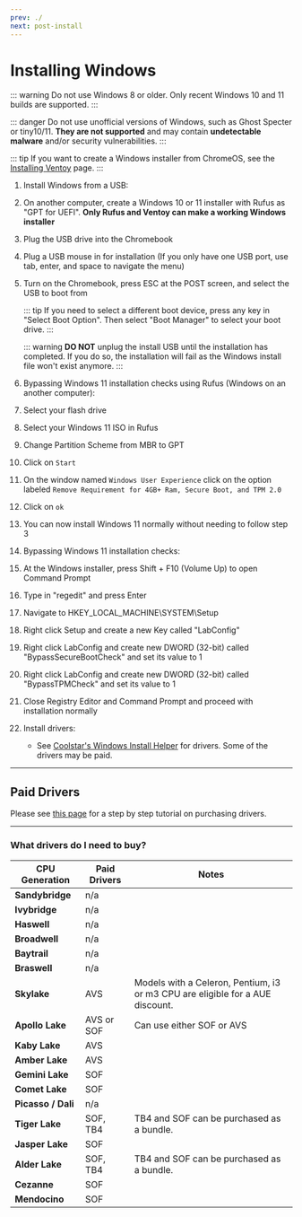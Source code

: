 ```yaml
---
prev: ./
next: post-install
---
```

# Installing Windows

::: warning
Do not use Windows 8 or older. Only recent Windows 10 and 11 builds are supported.
:::

::: danger
Do not use unofficial versions of Windows, such as Ghost Specter or tiny10/11. **They are not supported** and may contain **undetectable malware** and/or security vulnerabilities.
:::

::: tip
If you want to create a Windows installer from ChromeOS, see the [Installing Ventoy](../firmware/ventoy) page.
:::

1. Install Windows from a USB:

  1. On another computer, create a Windows 10 or 11 installer with Rufus as "GPT for UEFI". **Only Rufus and Ventoy can make a working Windows installer**
  2. Plug the USB drive into the Chromebook
  3. Plug a USB mouse in for installation (If you only have one USB port, use tab, enter, and space to navigate the menu)
  4. Turn on the Chromebook, press ESC at the POST screen, and select the USB to boot from

     ::: tip
     If you need to select a different boot device, press any key in "Select Boot Option". Then select "Boot Manager" to select your boot drive.
     :::

     ::: warning
     **DO NOT** unplug the install USB until the installation has completed. If you do so, the installation will fail as the Windows install file won't exist anymore.
     :::

2. Bypassing Windows 11 installation checks using Rufus (Windows on an another computer):

  1. Select your flash drive
  2. Select your Windows 11 ISO in Rufus
  3. Change Partition Scheme from MBR to GPT
  4. Click on `Start`
  5. On the window named `Windows User Experience` click on the option labeled `Remove Requirement for 4GB+ Ram, Secure Boot, and TPM 2.0`
  6. Click on `ok`
  7. You can now install Windows 11 normally without needing to follow step 3

3. Bypassing Windows 11 installation checks:

  1. At the Windows installer, press Shift + F10 (Volume Up) to open Command Prompt  
  2. Type in "regedit" and press Enter
  3. Navigate to HKEY_LOCAL_MACHINE\SYSTEM\Setup
  4. Right click Setup and create a new Key called "LabConfig"
  5. Right click LabConfig and create new DWORD (32-bit) called "BypassSecureBootCheck" and set its value to 1
  6. Right click LabConfig and create new DWORD (32-bit) called "BypassTPMCheck" and set its value to 1
  7. Close Registry Editor and Command Prompt and proceed with installation normally

4. Install drivers:
    - See [Coolstar's Windows Install Helper](https://coolstar.org/chromebook/windows-install.html) for drivers. Some of the drivers may be paid. 

---

## Paid Drivers

Please see [this page](csdriver) for a step by step tutorial on purchasing drivers.

---

### What drivers do I need to buy?
   
| CPU Generation     | Paid Drivers     | Notes         |
| ----------------   | ---------------- | ------------- |
| **Sandybridge**    | n/a              |
| **Ivybridge**      | n/a              |
| **Haswell**        | n/a              |
| **Broadwell**      | n/a              | 
| **Baytrail**       | n/a              |
| **Braswell**       | n/a              |
| **Skylake**        | AVS              | Models with a Celeron, Pentium, i3 or m3 CPU are eligible for a AUE discount.
| **Apollo Lake**    | AVS or SOF       | Can use either SOF or AVS
| **Kaby Lake**      | AVS              |
| **Amber Lake**     | AVS              |
| **Gemini Lake**    | SOF              |
| **Comet Lake**     | SOF              |
| **Picasso / Dali** | n/a              | 
| **Tiger Lake**     | SOF, TB4         | TB4 and SOF can be purchased as a bundle.
| **Jasper Lake**    | SOF              |
| **Alder Lake**     | SOF, TB4         | TB4 and SOF can be purchased as a bundle.
| **Cezanne**        | SOF              |
| **Mendocino**      | SOF              |
